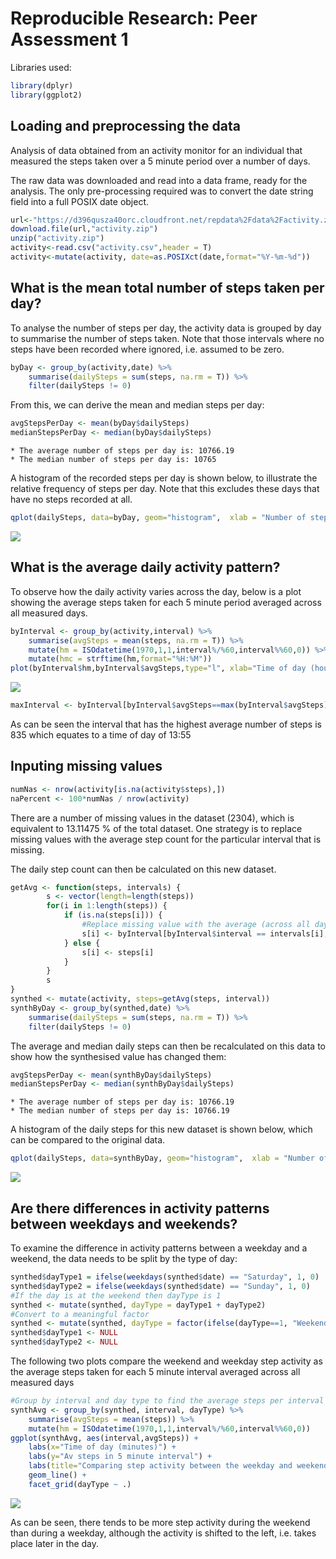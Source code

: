 # Reproducible Research: Peer Assessment 1

Libraries used:


```r
library(dplyr)
library(ggplot2)
```

## Loading and preprocessing the data
Analysis of data obtained from an activity monitor for an individual that measured the steps taken over a 5 minute period over a number of days. 

The raw data was downloaded and read into a data frame, ready for the analysis. The only pre-processing required was to convert the date string field into a full POSIX date object.


```r
url<-"https://d396qusza40orc.cloudfront.net/repdata%2Fdata%2Factivity.zip"
download.file(url,"activity.zip")
unzip("activity.zip")
activity<-read.csv("activity.csv",header = T)
activity<-mutate(activity, date=as.POSIXct(date,format="%Y-%m-%d"))
```

## What is the mean total number of steps taken per day?

To analyse the number of steps per day, the activity data is grouped by day to summarise the number of steps taken. Note that those intervals where no steps have been recorded where ignored, i.e. assumed to be zero.


```r
byDay <- group_by(activity,date) %>%
    summarise(dailySteps = sum(steps, na.rm = T)) %>%
    filter(dailySteps != 0)
```

From this, we can derive the mean and median steps per day:


```r
avgStepsPerDay <- mean(byDay$dailySteps)
medianStepsPerDay <- median(byDay$dailySteps)
```

    * The average number of steps per day is: 10766.19  
    * The median number of steps per day is: 10765
  
A histogram of the recorded steps per day is shown below, to illustrate the relative frequency of steps per day. Note that this excludes these days that have no steps recorded at all.


```r
qplot(dailySteps, data=byDay, geom="histogram",  xlab = "Number of steps per day", ylab="How many days", main = "Histogram of daily steps", binwidth=1000)
```

![](PA1_template_files/figure-html/unnamed-chunk-5-1.png) 

## What is the average daily activity pattern?

To observe how the daily activity varies across the day, below is a plot showing the average steps taken for each 5 minute period averaged across all measured days.


```r
byInterval <- group_by(activity,interval) %>%
    summarise(avgSteps = mean(steps, na.rm = T)) %>%
    mutate(hm = ISOdatetime(1970,1,1,interval%/%60,interval%%60,0)) %>%
    mutate(hmc = strftime(hm,format="%H:%M"))
plot(byInterval$hm,byInterval$avgSteps,type="l", xlab="Time of day (hours)", ylab="Avg steps", main="Average activity by time of day")
```

![](PA1_template_files/figure-html/unnamed-chunk-6-1.png) 


```r
maxInterval <- byInterval[byInterval$avgSteps==max(byInterval$avgSteps),c("interval","hmc")]
```

As can be seen the interval that has the highest average number of steps is 835 which equates to a time of day of 13:55

## Inputing missing values


```r
numNas <- nrow(activity[is.na(activity$steps),])
naPercent <- 100*numNas / nrow(activity) 
```

There are a number of missing values in the dataset (2304), which is equivalent to 13.11475 % of the total dataset. One strategy is to replace  missing values with the average step count for the particular interval that is missing. 

The daily step count can then be calculated on this new dataset.


```r
getAvg <- function(steps, intervals) {
        s <- vector(length=length(steps))
        for(i in 1:length(steps)) {
            if (is.na(steps[i])) {
                #Replace missing value with the average (across all days) for that interval
                s[i] <- byInterval[byInterval$interval == intervals[i],]$avgSteps
            } else {
                s[i] <- steps[i]
            }
        }
        s
}
synthed <- mutate(activity, steps=getAvg(steps, interval))
synthByDay <- group_by(synthed,date) %>%
    summarise(dailySteps = sum(steps, na.rm = T)) %>%
    filter(dailySteps != 0)
```

The average and median daily steps can then be recalculated on this data to show how the  synthesised value has changed them:


```r
avgStepsPerDay <- mean(synthByDay$dailySteps)
medianStepsPerDay <- median(synthByDay$dailySteps)
```

    * The average number of steps per day is: 10766.19  
    * The median number of steps per day is: 10766.19

A histogram of the daily steps for this new dataset is shown below, which can be compared to the original data.


```r
qplot(dailySteps, data=synthByDay, geom="histogram",  xlab = "Number of steps per day", ylab="How many days", main = "Histogram of daily steps", binwidth=1000)
```

![](PA1_template_files/figure-html/unnamed-chunk-11-1.png) 

## Are there differences in activity patterns between weekdays and weekends?

To examine the difference in activity patterns between a weekday and a weekend, the data needs to be split by the type of day:


```r
synthed$dayType1 = ifelse(weekdays(synthed$date) == "Saturday", 1, 0)
synthed$dayType2 = ifelse(weekdays(synthed$date) == "Sunday", 1, 0)
#If the day is at the weekend then dayType is 1
synthed <- mutate(synthed, dayType = dayType1 + dayType2)
#Convert to a meaningful factor
synthed <- mutate(synthed, dayType = factor(ifelse(dayType==1, "Weekend", "Weekday")))
synthed$dayType1 <- NULL
synthed$dayType2 <- NULL
```

The following two plots compare the weekend and weekday step activity as the average steps taken for each 5 minute interval averaged across all measured days


```r
#Group by interval and day type to find the average steps per interval for weekdays and the weekend
synthAvg <- group_by(synthed, interval, dayType) %>% 
    summarise(avgSteps = mean(steps)) %>%
    mutate(hm = ISOdatetime(1970,1,1,interval%/%60,interval%%60,0))
ggplot(synthAvg, aes(interval,avgSteps)) +
    labs(x="Time of day (minutes)") +
    labs(y="Av steps in 5 minute interval") +
    labs(title="Comparing step activity between the weekday and weekend") + 
    geom_line() + 
    facet_grid(dayType ~ .)
```

![](PA1_template_files/figure-html/unnamed-chunk-13-1.png) 

As can be seen, there tends to be more step activity during the weekend than during a weekday, although the activity is shifted to the left, i.e. takes place later in the day. 
